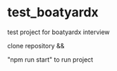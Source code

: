 # test_boatyardx

test project for boatyardx interview

clone repository &&

"npm run start" to run project
